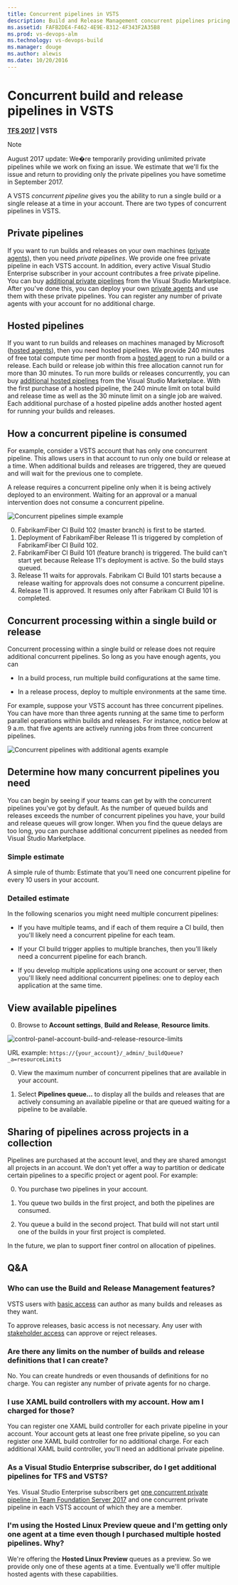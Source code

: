 ```yaml
---
title: Concurrent pipelines in VSTS
description: Build and Release Management concurrent pipelines pricing and availability in Visual Studio Team Services (VSTS)
ms.assetid: FAFB2DE4-F462-4E9E-8312-4F343F2A35B8
ms.prod: vs-devops-alm
ms.technology: vs-devops-build
ms.manager: douge
ms.author: alewis
ms.date: 10/20/2016
---
```

# Concurrent build and release pipelines in VSTS

**[TFS 2017](concurrent-pipelines-tfs.md) | VSTS**

> [!NOTE]
> August 2017 update: We�re temporarily providing unlimited private pipelines while we work on fixing an issue. We estimate that we'll fix the issue and return to providing only the private pipelines you have sometime in September 2017.

A VSTS _concurrent pipeline_ gives you the ability to run a single build or a single release at a time in your account. There are two types of concurrent pipelines in VSTS.

## Private pipelines

If you want to run builds and releases on your own machines ([private agents](../agents/agents.md)), then you need _private pipelines_. We provide one free private pipeline in each VSTS account. In addition, every active Visual Studio Enterprise subscriber in your account contributes a free private pipeline. You can buy [additional private pipelines](https://marketplace.visualstudio.com/items?itemName=ms.build-release-private-pipelines) from the Visual Studio Marketplace. After you've done this, you can deploy your own [private agents](../../concepts/agents/agents.md) and use them with these private pipelines. You can register any number of private agents with your account for no additional charge.

## Hosted pipelines

If you want to run builds and releases on machines managed by Microsoft ([hosted agents](../../concepts/agents/hosted.md)), then you need hosted pipelines. We provide 240 minutes of free total compute time per month from a [hosted agent](../../concepts/agents/hosted.md) to run a build or a release. Each build or release job within this free allocation cannot run for more than 30 minutes. To run more builds or releases concurrently, you can buy [additional hosted pipelines](https://marketplace.visualstudio.com/items?itemName=ms.build-release-hosted-pipelines) from the Visual Studio Marketplace. With the first purchase of a hosted pipeline, the 240 minute limit on total build and release time as well as the 30 minute limit on a single job are waived. Each additional purchase of a hosted pipeline adds another hosted agent for running your builds and releases.

## How a concurrent pipeline is consumed

For example, consider a VSTS account that has only one concurrent pipeline. This allows users in that account to run only one build or release at a time. When additional builds and releases are triggered, they are queued and will wait for the previous one to complete.

A release requires a concurrent pipeline only when it is being actively deployed to an environment. Waiting for an approval or a manual intervention does not consume a concurrent pipeline.

![Concurrent pipelines simple example](_img/concurrent-pipelines-vsts/concurrent-pipelines-simple-example.png)

0. FabrikamFiber CI Build 102 (master branch) is first to be started.
0. Deployment of FabrikamFiber Release 11 is triggered by completion of FabrikamFiber CI Build 102.
0. FabrikamFiber CI Build 101 (feature branch) is triggered. The build can't start yet because Release 11's deployment is active. So the build stays queued.
0. Release 11 waits for approvals. Fabrikam CI Build 101 starts because a release waiting for approvals does not consume a concurrent pipeline.
0. Release 11 is approved. It resumes only after Fabrikam CI Build 101 is completed.

## Concurrent processing within a single build or release

Concurrent processing within a single build or release does not require additional concurrent pipelines. So long as you have enough agents, you can

* In a build process, run multiple build configurations at the same time.

* In a release process, deploy to multiple environments at the same time.

For example, suppose your VSTS account has three concurrent pipelines. You can have more than three agents running at the same time to perform parallel operations within builds and releases. For instance, notice below at 9 a.m. that five agents are actively running jobs from three concurrent pipelines.

![Concurrent pipelines with additional agents example](_img/concurrent-pipelines-vsts/concurrent-pipelines-with-additional-agents-example.png)

## Determine how many concurrent pipelines you need

You can begin by seeing if your teams can get by with the concurrent pipelines you've got by default. As the number of queued builds and releases exceeds the number of concurrent pipelines you have, your build and release queues will grow longer. When you find the queue delays are too long, you can purchase additional concurrent pipelines as needed from Visual Studio Marketplace.

### Simple estimate

A simple rule of thumb: Estimate that you'll need one concurrent pipeline for every 10 users in your account.

### Detailed estimate

In the following scenarios you might need multiple concurrent pipelines:

* If you have multiple teams, and if each of them require a CI build, then you'll likely need a  concurrent pipeline for each team.

* If your CI build trigger applies to multiple branches, then you'll likely need a concurrent pipeline for each branch.

* If you develop multiple applications using one account or server, then you'll likely need additional concurrent pipelines: one to deploy each application at the same time.

## View available pipelines

0. Browse to **Account settings**, **Build and Release**, **Resource limits**.

 ![control-panel-account-build-and-release-resource-limits](_img/concurrent-pipelines-vsts/control-panel-account-build-and-release-resource-limits.png)

 URL example: `https://{your_account}/_admin/_buildQueue?_a=resourceLimits`

0. View the maximum number of concurrent pipelines that are available in your account.

0. Select **Pipelines queue...** to display all the builds and releases that are actively consuming an available pipeline or that are queued waiting for a pipeline to be available.

## Sharing of pipelines across projects in a collection

Pipelines are purchased at the account level, and they are shared amongst all projects in an account. We don't yet offer a way to partition or dedicate certain pipelines to a specific project or agent pool. For example:

0. You purchase two pipelines in your account.

0. You queue two builds in the first project, and both the pipelines are consumed.

0. You queue a build in the second project. That build will not start until one of the builds in your first project is completed.

In the future, we plan to support finer control on allocation of pipelines.

## Q&A

### Who can use the Build and Release Management features?

VSTS users with [basic access](https://www.visualstudio.com/products/visual-studio-team-services-feature-matrix-vs) can author as many builds and releases as they want.

To approve releases, basic access is not necessary. Any user with [stakeholder access](../../../security/get-started-stakeholder.md) can approve or reject releases.

### Are there any limits on the number of builds and release definitions that I can create?

No. You can create hundreds or even thousands of definitions for no charge. You can register any number of private agents for no charge.

### I use XAML build controllers with my account. How am I charged for those?

You can register one XAML build controller for each private pipeline in your account. Your account gets at least one free private pipeline, so you can register one XAML build controller for no additional charge. For each additional XAML build controller, you'll need an additional private pipeline.

### As a Visual Studio Enterprise subscriber, do I get additional pipelines for TFS and VSTS?

Yes. Visual Studio Enterprise subscribers get [one concurrent private pipeline in Team Foundation Server 2017](concurrent-pipelines-tfs.md) and one concurrent private pipeline in each VSTS account of which they are a member.

### I'm using the Hosted Linux Preview queue and I'm getting only one agent at a time even though I purchased multiple hosted pipelines. Why?

We're offering the **Hosted Linux Preview** queues as a preview. So we provide only one of these agents at a time. Eventually we'll offer multiple hosted agents with these capabilities.
